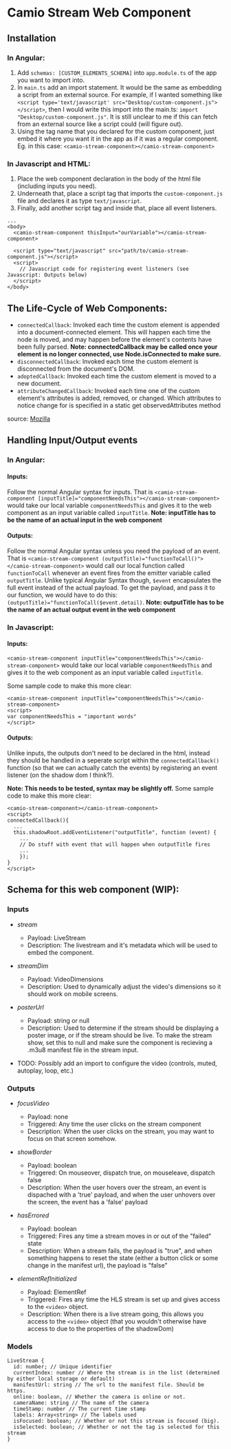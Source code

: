 # Camio Stream Web Component

## Installation
### In Angular:
1. Add `schemas: [CUSTOM_ELEMENTS_SCHEMA]` into `app.module.ts` of the app you want to import into.
2. In `main.ts` add an import statement. It would be the same as embedding a script from an external source. For example, if I wanted something like `<script type='text/javascript' src="Desktop/custom-component.js"></script>`, then I would write this import into the main.ts: `import "Desktop/custom-component.js"`. It is still unclear to me if this can fetch from an external source like a script could (will figure out).
3. Using the tag name that you declared for the custom component, just embed it where you want it in the app as if it was a regular component. Eg. in this case: `<camio-stream-component></camio-stream-component>`

### In Javascript and HTML:
1. Place the web component declaration in the body of the html file (including inputs you need).
2. Underneath that, place a script tag that imports the `custom-component.js` file and declares it as type `text/javascript`.
3. Finally, add another script tag and inside that, place all event listeners.

```
...
<body>
  <camio-stream-component thisInput="ourVariable"></camio-stream-component>
  
  <script type="text/javascript" src="path/to/camio-stream-component.js"></script>
  <script>
    // Javascript code for registering event listeners (see Javascript: Outputs below)
  </script>
</body>
```


## The Life-Cycle of Web Components:
- `connectedCallback`: Invoked each time the custom element is appended into a document-connected element. This will happen each time the node is moved, and may happen before the element's contents have been fully parsed.
**Note: connectedCallback may be called once your element is no longer connected, use Node.isConnected to make sure.**
- `disconnectedCallback`: Invoked each time the custom element is disconnected from the document's DOM.
- `adoptedCallback`: Invoked each time the custom element is moved to a new document.
- `attributeChangedCallback`: Invoked each time one of the custom element's attributes is added, removed, or changed. Which attributes to notice change for is specified in a static get observedAttributes method

source: [Mozilla](https://developer.mozilla.org/en-US/docs/Web/Web_Components/Using_custom_elements)


## Handling Input/Output events
### In Angular:
#### Inputs:
Follow the normal Angular syntax for inputs. That is `<camio-stream-component [inputTitle]="componentNeedsThis"></camio-stream-component>` would take our local variable `componentNeedsThis` and gives it to the web component as an input variable called `inputTitle`. **Note: inputTitle has to be the name of an actual input in the web component**

#### Outputs:
Follow the normal Angular syntax unless you need the payload of an event. That is `<camio-stream-component (outputTitle)="functionToCall()"></camio-stream-component>` would call our local function called `functionToCall` whenever an event fires from the emitter variable called `outputTitle`. Unlike typical Angular Syntax though, `$event` encapsulates the full event instead of the actual payload. To get the payload, and pass it to our function, we would have to do this: `(outputTitle)="functionToCall($event.detail)`. **Note: outputTitle has to be the name of an actual output event in the web component**

### In Javascript:
#### Inputs:
`<camio-stream-component inputTitle="componentNeedsThis"></camio-stream-component>` would take our local variable `componentNeedsThis` and gives it to the web component as an input variable called `inputTitle`.

Some sample code to make this more clear:
```
<camio-stream-component inputTitle="componentNeedsThis"></camio-stream-component>
<script>
var componentNeedsThis = "important words"
</script>
```

#### Outputs:
Unlike inputs, the outputs don't need to be declared in the html, instead they should be handled in a seperate script within the `connectedCallback()` function (so that we can actually catch the events) by registering an event listener (on the shadow dom I think?).

**Note: This needs to be tested, syntax may be slightly off.**
Some sample code to make this more clear:
```
<camio-stream-component></camio-stream-component>
<script>
connectedCallback(){
  ...
  this.shadowRoot.addEventListener("outputTitle", function (event) {
    ...
    // Do stuff with event that will happen when outputTitle fires
    ...
    });
}
</script>
```

## Schema for this web component (WIP):
### Inputs
- *stream*
  - Payload: LiveStream
  - Description: The livestream and it's metadata which will be used to embed the component.

- *streamDim*
  - Payload: VideoDimensions
  - Description: Used to dynamically adjust the video's dimensions so it should work on mobile screens.

- *posterUrl*
  - Payload: string or null
  - Description: Used to determine if the stream should be displaying a poster image, or if the stream should be live. To make the stream show, set this to null and make sure the component is recieving a .m3u8 manifest file in the stream input.

- TODO: Possibly add an import to configure the video (controls, muted, autoplay, loop, etc.)

### Outputs
- *focusVideo*
  - Payload: none
  - Triggered: Any time the user clicks on the stream component
  - Description: When the user clicks on the stream, you may want to focus on that screen somehow.

- *showBorder*
  - Payload: boolean
  - Triggered: On mouseover, dispatch true, on mouseleave, dispatch false
  - Description: When the user hovers over the stream, an event is dispached with a 'true' payload, and when the user unhovers over the screen, the event has a 'false' payload

- *hasErrored*
  - Payload: boolean
  - Triggered: Fires any time a stream moves in or out of the "failed" state
  - Description: When a stream fails, the payload is "true", and when something happens to reset the state (either a button click or some change in the manifest url), the payload is "false"

- *elementRefInitialized*
  - Payload: ElementRef
  - Triggered: Fires any time the HLS stream is set up and gives access to the `<video>` object.
  - Description: When there is a live stream going, this allows you access to the `<video>` object (that you wouldn't otherwise have access to due to the properties of the shadowDom)

### Models
```
LiveStream {
  id: number; // Unique identifier
  currentIndex: number // Where the stream is in the list (determined by either local storage or default)
  manifestUrl: string // The url to the manifest file. Should be https.
  online: boolean, // Whether the camera is online or not.
  cameraName: string // The name of the camera
  timeStamp: number // The current time stamp
  labels: Array<string> // The labels used
  isFocused: boolean; // Whether or not this stream is focused (big).
  isSelected: boolean; // Whether or not the tag is selected for this stream
}
```